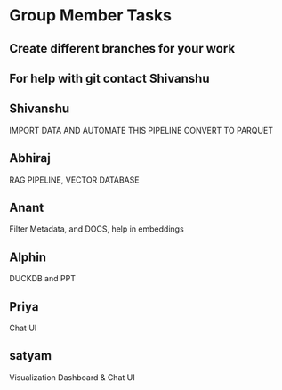# Group Member Tasks

## Create different branches for your work

## For help with git contact Shivanshu

## Shivanshu

<p>IMPORT DATA AND AUTOMATE THIS PIPELINE CONVERT TO PARQUET</p>

## Abhiraj

<p>RAG PIPELINE, VECTOR DATABASE</p>

## Anant

<p>Filter Metadata, and DOCS, help in embeddings</p>

## Alphin

<p>DUCKDB and PPT</p>

## Priya

<p>Chat UI</p>

## satyam

<p>Visualization Dashboard & Chat UI</p>